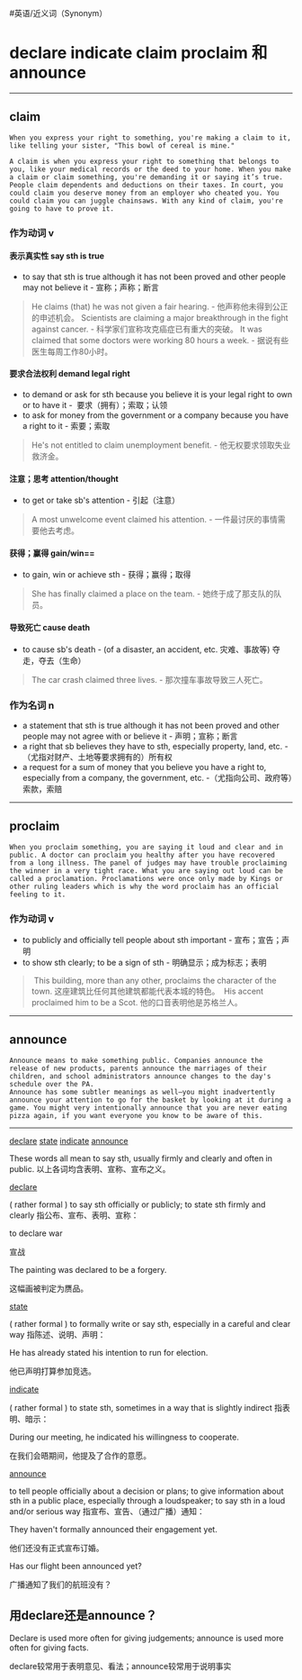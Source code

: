 #英语/近义词（Synonym） 
# declare indicate claim proclaim 和 announce

---
## claim

```
When you express your right to something, you're making a claim to it, like telling your sister, "This bowl of cereal is mine."

A claim is when you express your right to something that belongs to you, like your medical records or the deed to your home. When you make a claim or claim something, you're demanding it or saying it’s true. People claim dependents and deductions on their taxes. In court, you could claim you deserve money from an employer who cheated you. You could claim you can juggle chainsaws. With any kind of claim, you're going to have to prove it.
```
### 作为动词 v
#### 表示真实性 say sth is true
- to say that sth is true although it has not been proved and other people may not believe it - 宣称；声称；断言  
> He claims (that) he was not given a fair hearing. - 他声称他未得到公正的申述机会。
 Scientists are claiming a major breakthrough in the fight against cancer. - 科学家们宣称攻克癌症已有重大的突破。
 It was claimed that some doctors were working 80 hours a week. - 据说有些医生每周工作80小时。

#### 要求合法权利 demand legal right
- to demand or ask for sth because you believe it is your legal right to own or to have it -  要求（拥有）；索取；认领  
- to ask for money from the government or a company because you have a right to it - 索要；索取
>He's not entitled to claim unemployment benefit. - 他无权要求领取失业救济金。
#### 注意；思考 attention/thought
- to get or take sb's attention - 引起（注意） 
> A most unwelcome event claimed his attention. - 一件最讨厌的事情需要他去考虑。

#### 获得；赢得 gain/win==
- to gain, win or achieve sth - 获得；赢得；取得  
> She has finally claimed a place on the team. - 她终于成了那支队的队员。

#### 导致死亡 cause death
- to cause sb's death - (of a disaster, an accident, etc. 灾难、事故等) 夺走，夺去（生命）  
> The car crash claimed three lives. - 那次撞车事故导致三人死亡。
### 作为名词 n
- a statement that sth is true although it has not been proved and other people may not agree with or believe it - 声明；宣称；断言
- a right that sb believes they have to sth, especially property, land, etc. - （尤指对财产、土地等要求拥有的）所有权
- a request for a sum of money that you believe you have a right to, especially from a company, the government, etc. -（尤指向公司、政府等）索款，索赔
---
## proclaim

```
When you proclaim something, you are saying it loud and clear and in public. A doctor can proclaim you healthy after you have recovered from a long illness. The panel of judges may have trouble proclaiming the winner in a very tight race. What you are saying out loud can be called a proclamation. Proclamations were once only made by Kings or other ruling leaders which is why the word proclaim has an official feeling to it.
```
### 作为动词 v
- to publicly and officially tell people about sth important - 宣布；宣告；声明
- to show sth clearly; to be a sign of sth - 明确显示；成为标志；表明
>  This building, more than any other, proclaims the character of the town. 这座建筑比任何其他建筑都能代表本城的特色。
>  His accent proclaimed him to be a Scot. 他的口音表明他是苏格兰人。
---
## announce

```
Announce means to make something public. Companies announce the release of new products, parents announce the marriages of their children, and school administrators announce changes to the day's schedule over the PA.
Announce has some subtler meanings as well—you might inadvertently announce your attention to go for the basket by looking at it during a game. You might very intentionally announce that you are never eating pizza again, if you want everyone you know to be aware of this.
```
---

[declare](https://fanyi.baidu.com/#en/zh/declare) [state](https://fanyi.baidu.com/#en/zh/state) [indicate](https://fanyi.baidu.com/#en/zh/indicate) [announce](https://fanyi.baidu.com/#en/zh/announce)

These words all mean to say sth, usually firmly and clearly and often in public. 以上各词均含表明、宣称、宣布之义。

[declare](https://fanyi.baidu.com/#en/zh/declare)

( rather formal ) to say sth officially or publicly; to state sth firmly and clearly 指公布、宣布、表明、宣称：

to declare war

宣战

The painting was declared to be a forgery.

这幅画被判定为赝品。

[state](https://fanyi.baidu.com/#en/zh/state)

( rather formal ) to formally write or say sth, especially in a careful and clear way 指陈述、说明、声明：

He has already stated his intention to run for election.

他已声明打算参加竞选。

[indicate](https://fanyi.baidu.com/#en/zh/indicate)

( rather formal ) to state sth, sometimes in a way that is slightly indirect 指表明、暗示：

During our meeting, he indicated his willingness to cooperate.

在我们会晤期间，他提及了合作的意愿。

[announce](https://fanyi.baidu.com/#en/zh/announce)

to tell people officially about a decision or plans; to give information about sth in a public place, especially through a loudspeaker; to say sth in a loud and/or serious way 指宣布、宣告、（通过广播）通知：

They haven't formally announced their engagement yet.

他们还没有正式宣布订婚。

Has our flight been announced yet?

广播通知了我们的航班没有？

## 用declare还是announce？

Declare is used more often for giving judgements; announce is used more often for giving facts.

declare较常用于表明意见、看法；announce较常用于说明事实